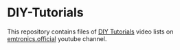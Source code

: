 # DIY-Tutorials
This repository contains files of [DIY Tutorials](https://www.youtube.com/watch?v=m8lu0GouLcs&list=PLoJbm5oUjGy8gALOxNS7NfdGHyRgZftSZ) video lists on [emtronics.official](https://www.youtube.com/channel/UCW4GRacd319Ml2cv-B9-uxg) youtube channel.
